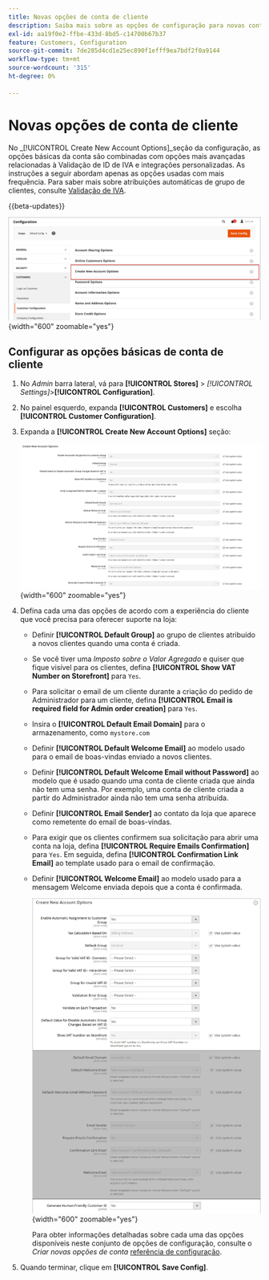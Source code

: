 ```yaml
---
title: Novas opções de conta de cliente
description: Saiba mais sobre as opções de configuração para novas contas de cliente em sua loja.
exl-id: aa19f0e2-ffbe-433d-8bd5-c14700b67b37
feature: Customers, Configuration
source-git-commit: 7de285d4cd1e25ec890f1efff9ea7bdf2f0a9144
workflow-type: tm+mt
source-wordcount: '315'
ht-degree: 0%

---
```


# Novas opções de conta de cliente

No _[!UICONTROL Create New Account Options]_seção da configuração, as opções básicas da conta são combinadas com opções mais avançadas relacionadas à Validação de ID de IVA e integrações personalizadas. As instruções a seguir abordam apenas as opções usadas com mais frequência. Para saber mais sobre atribuições automáticas de grupo de clientes, consulte [Validação de IVA](../stores-purchase/vat.md).

{{beta-updates}}

![Criar novas opções de conta](assets/customer-configuration-create-new-account-options.png){width="600" zoomable="yes"}

## Configurar as opções básicas de conta de cliente

1. No _Admin_ barra lateral, vá para **[!UICONTROL Stores]** > _[!UICONTROL Settings]_>**[!UICONTROL Configuration]**.

1. No painel esquerdo, expanda **[!UICONTROL Customers]** e escolha **[!UICONTROL Customer Configuration]**.

1. Expanda a **[!UICONTROL Create New Account Options]** seção:

   ![Configurações padrão para Criar Novas Opções de Conta](../configuration-reference/customers/assets/customer-configuration-create-new-account-options.png){width="600" zoomable="yes"}

1. Defina cada uma das opções de acordo com a experiência do cliente que você precisa para oferecer suporte na loja:

   - Definir **[!UICONTROL Default Group]** ao grupo de clientes atribuído a novos clientes quando uma conta é criada.

   - Se você tiver uma _Imposto sobre o Valor Agregado_ e quiser que fique visível para os clientes, defina **[!UICONTROL Show VAT Number on Storefront]** para `Yes`.

   - Para solicitar o email de um cliente durante a criação do pedido de Administrador para um cliente, defina **[!UICONTROL Email is required field for Admin order creation]** para `Yes`.

   - Insira o **[!UICONTROL Default Email Domain]** para o armazenamento, como `mystore.com`

   - Definir **[!UICONTROL Default Welcome Email]** ao modelo usado para o email de boas-vindas enviado a novos clientes.

   - Definir **[!UICONTROL Default Welcome Email without Password]** ao modelo que é usado quando uma conta de cliente criada que ainda não tem uma senha. Por exemplo, uma conta de cliente criada a partir do Administrador ainda não tem uma senha atribuída.

   - Definir **[!UICONTROL Email Sender]** ao contato da loja que aparece como remetente do email de boas-vindas.

   - Para exigir que os clientes confirmem sua solicitação para abrir uma conta na loja, defina **[!UICONTROL Require Emails Confirmation]** para `Yes`. Em seguida, defina **[!UICONTROL Confirmation Link Email]** ao template usado para o email de confirmação.

   - Definir **[!UICONTROL Welcome Email]** ao modelo usado para a mensagem Welcome enviada depois que a conta é confirmada.

     ![Criar novas opções de conta com IVA ativado](../configuration-reference/customers/assets/customer-configuration-create-new-account-options-vat.png){width="600" zoomable="yes"}

     Para obter informações detalhadas sobre cada uma das opções disponíveis neste conjunto de opções de configuração, consulte o _Criar novas opções de conta_ [referência de configuração](../configuration-reference/customers/customer-configuration.md).

1. Quando terminar, clique em **[!UICONTROL Save Config]**.
